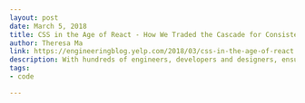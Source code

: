 ```yaml
---
layout: post
date: March 5, 2018
title: CSS in the Age of React - How We Traded the Cascade for Consistency
author: Theresa Ma
link: https://engineeringblog.yelp.com/2018/03/css-in-the-age-of-react.html
description: With hundreds of engineers, developers and designers, ensuring visual consistency across Yelp is a challenging task. We’ve been migrating our web components from Yelp Cheetah to React to increase designer and developer productivity while ensuring visual consistency.
tags:
- code

---
```


<!-- ========================
AVAILABLE TAGS
=============================
- animation
- code
- contribution
- design-tokens
- leadership
- patterns
- process
- sketch
============================= -->